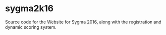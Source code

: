 # sygma2k16

Source code for the Website for Sygma 2016, along with the registration and dynamic scoring system.
